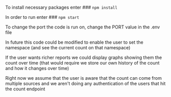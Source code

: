 To install necessary packages enter ### `npm install`

In order to run enter ### `npm start`

To change the port the code is run on, change the PORT value in the .env file

In future this code could be modified to enable the user to set the namespace 
(and see the current count on that namespace)

If the user wants richer reports we could display graphs showing them the count over time
(that would require we store our own history of the count and how it changes over time)

Right now we assume that the user is aware that the count can come from multiple sources 
and we aren't doing any authentication of the users that hit the count endpoint